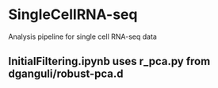 # SingleCellRNA-seq
Analysis pipeline for single cell RNA-seq data 
## InitialFiltering.ipynb uses r_pca.py from dganguli/robust-pca.d
